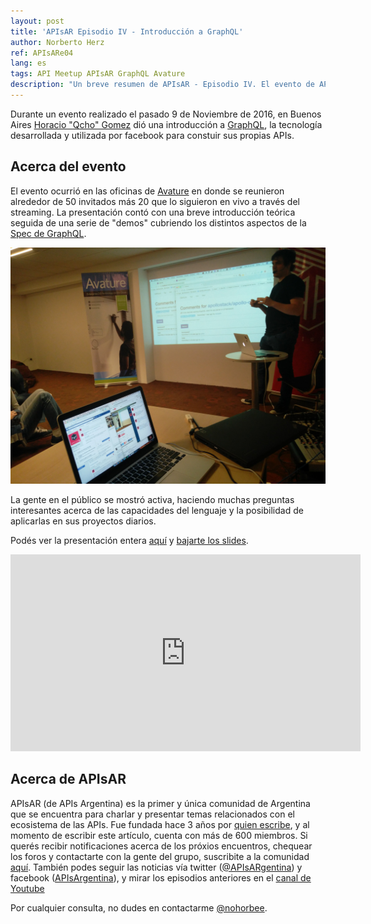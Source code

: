 ```yaml
---
layout: post
title: 'APIsAR Episodio IV - Introducción a GraphQL'
author: Norberto Herz
ref: APIsARe04
lang: es
tags: API Meetup APIsAR GraphQL Avature
description: "Un breve resumen de APIsAR - Episodio IV. El evento de APIs en Argentina cubrió algunos conceptos básicos de GraphQL"
---
```


Durante un evento realizado el pasado 9 de Noviembre de 2016, en Buenos Aires [Horacio "Qcho" Gomez](https://twitter.com/qcho86) dió una introducción a [GraphQL](http://graphql.org/), la tecnología desarrollada y utilizada por facebook para constuir sus propias APIs.


<!--MORE-->

## Acerca del evento

El evento ocurrió en las oficinas de [Avature](http://avature.net/) en donde se reunieron alrededor de 50 invitados más 20 que lo siguieron en vivo a través del streaming. La presentación contó con una breve introducción teórica seguida de una serie de "demos" cubriendo los distintos aspectos de la [Spec de GraphQL](https://facebook.github.io/graphql/).

![Traditional HTTP Request](/img/posts/APIsARe04.jpg)

La gente en el público se mostró activa, haciendo muchas preguntas interesantes acerca de las capacidades del lenguaje y la posibilidad de aplicarlas en sus proyectos diarios.


Podés ver la presentación entera [aquí](https://www.youtube.com/watch?v=snsHBPwb3NI) y [bajarte los slides](https://drive.google.com/open?id=0B6CdAm2r3U8mRnNfc1NTYjZiSEk­).

<iframe width="560" height="315" src="https://www.youtube.com/embed/snsHBPwb3NI" frameborder="0" allowfullscreen></iframe>

## Acerca de APIsAR

APIsAR (de APIs Argentina) es la primer y única comunidad de Argentina que se encuentra para charlar y presentar temas relacionados con el ecosistema de las APIs. Fue fundada hace 3 años por [quien escribe](http://norbertoherz.com), y al momento de escribir este artículo, cuenta con más de 600 miembros. Si querés recibir notificaciones acerca de los próxios encuentros, chequear los foros y contactarte con la gente del grupo, suscribite a la comunidad [aquí](http://meetup.com/APIsAR). También podes seguir las noticias vía twitter ([@APIsARgentina](http://twitter.com/APIsARgentina)) y facebook ([APIsArgentina](http://facebook.com/APIsArgentina)), y mirar los episodios anteriores en el [canal de Youtube](https://www.youtube.com/channel/UCXGY6_mib3hmzz1TQJDoA3A)

Por cualquier consulta, no dudes en contactarme [@nohorbee](http://twitter.com/nohorbee).
